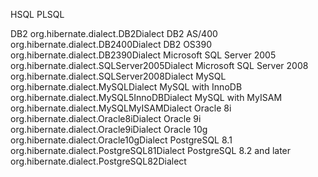 HSQL
PLSQL

DB2 org.hibernate.dialect.DB2Dialect
DB2 AS/400  org.hibernate.dialect.DB2400Dialect
DB2 OS390   org.hibernate.dialect.DB2390Dialect
Microsoft SQL Server 2005   org.hibernate.dialect.SQLServer2005Dialect
Microsoft SQL Server 2008   org.hibernate.dialect.SQLServer2008Dialect
MySQL   org.hibernate.dialect.MySQLDialect
MySQL with InnoDB   org.hibernate.dialect.MySQL5InnoDBDialect
MySQL with MyISAM   org.hibernate.dialect.MySQLMyISAMDialect
Oracle 8i   org.hibernate.dialect.Oracle8iDialect
Oracle 9i   org.hibernate.dialect.Oracle9iDialect
Oracle 10g  org.hibernate.dialect.Oracle10gDialect
PostgreSQL 8.1  org.hibernate.dialect.PostgreSQL81Dialect
PostgreSQL 8.2 and later    org.hibernate.dialect.PostgreSQL82Dialect